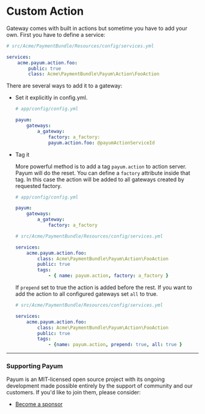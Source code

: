 # Custom Action

Gateway comes with built in actions but sometime you have to add your own. First you have to define a service:

```yaml
# src/Acme/PaymentBundle/Resources/config/services.yml

services:
    acme.payum.action.foo:
        public: true
        class: Acme\PaymentBundle\Payum\Action\FooAction
```

There are several ways to add it to a gateway:

*   Set it explicitly in config.yml.

    ```yaml
    # app/config/config.yml

    payum:
        gateways:
            a_gateway:
                factory: a_factory:
                payum.action.foo: @payumActionServiceId
    ```
*   Tag it

    More powerful method is to add a tag `payum.action` to action server. Payum will do the reset. You can define a `factory` attribute inside that tag. In this case the action will be added to all gateways created by requested factory.

    ```yaml
    # app/config/config.yml

    payum:
        gateways:
            a_gateway:
                factory: a_factory
    ```

    ```yaml
    # src/Acme/PaymentBundle/Resources/config/services.yml

    services:
        acme.payum.action.foo:
            class: Acme\PaymentBundle\Payum\Action\FooAction
            public: true
            tags:
                - { name: payum.action, factory: a_factory }

    ```

    If `prepend` set to true the action is added before the rest. If you want to add the action to all configured gateways set `all` to true.

    ```yaml
    # src/Acme/PaymentBundle/Resources/config/services.yml

    services:
        acme.payum.action.foo:
            class: Acme\PaymentBundle\Payum\Action\FooAction
            public: true
            tags:
                - {name: payum.action, prepend: true, all: true }
    ```

***

### Supporting Payum

Payum is an MIT-licensed open source project with its ongoing development made possible entirely by the support of community and our customers. If you'd like to join them, please consider:

* [Become a sponsor](https://github.com/sponsors/Payum)
